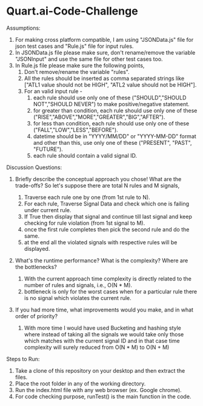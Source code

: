 # Quart.ai-Code-Challenge

Assumptions:
1. For making cross platform compatible, I am using "JSONData.js" file for json test cases and "Rule.js" file for input rules.
2. In JSONData.js file please make sure, don't rename/remove the variable "JSONInput" and use the same file for other test cases too.
3. In Rule.js file please make sure the following points,
	1. Don't remove/rename the variable "rules".
	2. All the rules should be inserted as comma separated strings like ["ATL1 value should not be HIGH", "ATL2 value should not be HIGH"].
	3. For an valid input rule -
		1. each rule should use only one of these ("SHOULD","SHOULD NOT","SHOULD NEVER") to make positive/negative statement.
		2. for greater than condition, each rule should use only one of these ("RISE","ABOVE","MORE","GREATER","BIG","AFTER").
		3. for less than condition, each rule should use only one of these ("FALL","LOW","LESS","BEFORE").
		4. datetime should be in "YYYY/MM/DD" or "YYYY-MM-DD" format and other than this, use only one of these ("PRESENT", "PAST", "FUTURE").
		5. each rule should contain a valid signal ID.



Discussion Questions:
1. Briefly describe the conceptual approach you chose! What are the trade-offs?
So let's suppose there are total N rules and M signals,
	1. Traverse each rule one by one (from 1st rule to N).
	2. For each rule, Traverse Signal Data and check which one is failing under current rule.
	3. If True then display that signal and continue till last signal and keep checking for rule violation (from 1st signal to M).
	4. once the first rule completes then pick the second rule and do the same.
	5. at the end all the violated signals with respective rules will be displayed.

2. What's the runtime performance? What is the complexity? Where are the bottlenecks?
	1. With the current approach time complexity is directly related to the number of rules and signals, i.e., O(N * M).
	2. bottleneck is only for the worst cases when for a particular rule there is no signal which violates the current rule.

3. If you had more time, what improvements would you make, and in what order of priority?
	1. With more time I would have used Bucketing and hashing style where instead of taking all the signals we would take only those which matches with the current signal ID and in that case time complexity will surely reduced from O(N * M) to O(N + M)



Steps to Run:
1. Take a clone of this repository on your desktop and then extract the files.
2. Place the root folder in any of the working directory.
3. Run the index.html file with any web browser (ex. Google chrome).
4. For code checking purpose, runTest() is the main function in the code.

